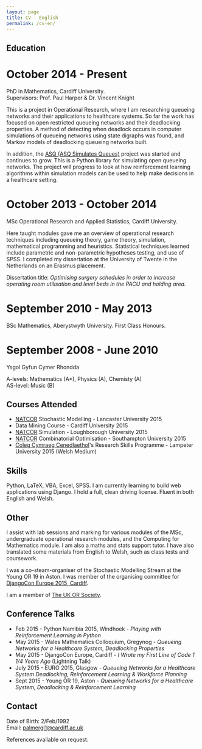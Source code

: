 ```yaml
---
layout: page
title: CV - English
permalink: /cv-en/
---
```


## Education

# October 2014 - Present

PhD in Mathematics, Cardiff University.  
Supervisors: Prof. Paul Harper & Dr. Vincent Knight

This is a project in Operational Research, where I am researching queueing networks and their applications to healthcare systems. So far the work has focused on open restricted queueing networks and their deadlocking properties. A method of detecting when deadlock occurs in computer simulations of queueing networks using state digraphs was found, and Markov models of deadlocking queueing networks built.

In addition, the [ASQ (ASQ Simulates Queues)](https://github.com/geraintpalmer/ASQ) project was started and continues to grow. This is a Python library for simulating open queueing networks. The project will progress to look at how reinforcement learning algorithms within simulation models can be used to help make decisions in a healthcare setting.

# October 2013 - October 2014

MSc Operational Research and Applied Statistics, Cardiff University.

Here taught modules gave me an overview of operational research techniques including queueing theory, game theory, simulation, mathematical programming and heuristics. Statistical techniques learned include parametric and non-parametric hypotheses testing, and use of SPSS.
I completed my dissertation at the University of Twente in the Netherlands on an Erasmus placement.

Dissertation title: *Optimising surgery schedules in order to increase operating room utilisation and level beds in the PACU and holding area.*

# September 2010 - May 2013

BSc Mathematics, Aberystwyth University. First Class Honours.

# September 2008 - June 2010

Ysgol Gyfun Cymer Rhondda

A-levels: Mathematics (A*), Physics (A), Chemisty (A)  
AS-level: Music (B)



## Courses Attended

* [NATCOR](http://www.natcor.ac.uk) Stochastic Modelling - Lancaster University 2015
* Data Mining Course - Cardiff University 2015
* [NATCOR](http://www.natcor.ac.uk) Simulation - Loughborough University 2015
* [NATCOR](http://www.natcor.ac.uk) Combinatorial Optimisation - Southampton University 2015
* [Coleg Cymraeg Cenedlaethol](http://www.colegcymraeg.ac.uk/en/)'s Research Skills Programme - Lampeter University 2015 (Welsh Medium)

## Skills

Python, LaTeX, VBA, Excel, SPSS. I am currently learning to build web applications using Django. I hold a full, clean driving license. Fluent in both English and Welsh.

## Other

I assist with lab sessions and marking for various modules of the MSc, undergraduate operational research modules, and the Computing for Mathematics module. I am also a maths and stats support tutor. I have also translated some materials from English to Welsh, such as class tests and coursework.

I was a co-steam-organiser of the Stochastic Modelling Stream at the Young OR 19 in Aston. I was member of the organising committee for [DjangoCon Europe 2015, Cardiff](http://2015.djangocon.eu/).

I am a member of [The UK OR Society](https://www.theorsociety.com).


## Conference Talks

* Feb 2015 - Python Namibia 2015, Windhoek - *Playing with Reinforcement Learning in Python*
* May 2015 - Wales Mathematics Colloquium, Gregynog - *Queueing Networks for a Healthcare System, Deadlocking Properties*
* May 2015 - DjangoCon Europe, Cardiff - *I Wrote my First Line of Code 1 1/4 Years Ago* (Lightning Talk)
* July 2015 - EURO 2015, Glasgow - *Queueing Networks for a Healthcare System Deadlocking, Reinforcement Learning & Workforce Planning*
* Sept 2015 - Young OR 19, Aston - *Queueing Networks for a Healthcare System, Deadlocking & Reinforcement Learning*

## Contact

Date of Birth: 2/Feb/1992  
Email: palmergi1@cardiff.ac.uk

References available on request.